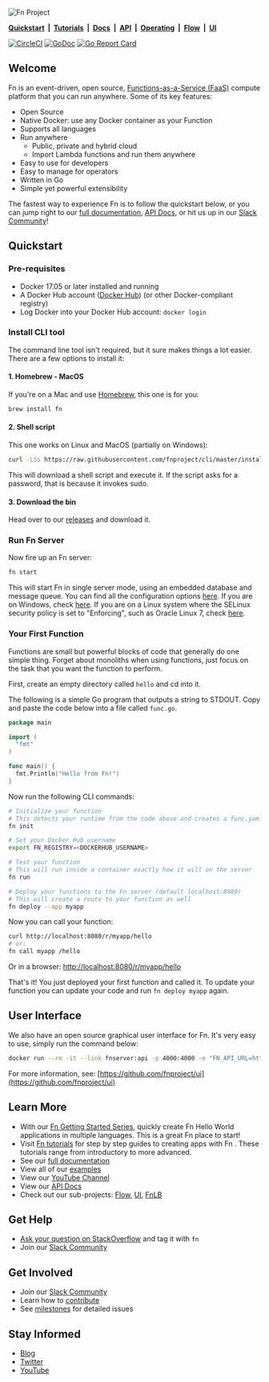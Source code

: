 ![Fn Project](http://fnproject.io/images/fn-300x125.png)

**[Quickstart](https://github.com/fnproject/fn#quickstart)&nbsp; | &nbsp;[Tutorials](https://github.com/fnproject/tutorials)&nbsp; |  &nbsp;[Docs](https://github.com/fnproject/fn/blob/master/docs/README.md)&nbsp; | &nbsp;[API](http://petstore.swagger.io/?url=https://raw.githubusercontent.com/fnproject/fn/master/docs/swagger.yml)&nbsp; | &nbsp;[Operating](https://github.com/fnproject/fn/blob/master/docs/README.md#for-operators)&nbsp; | &nbsp;[Flow](https://github.com/fnproject/flow)&nbsp; | &nbsp;[UI](https://github.com/fnproject/ui)**

[![CircleCI](https://circleci.com/gh/fnproject/fn.svg?style=svg&circle-token=6a62ac329bc5b68b484157fbe88df7612ffd9ea0)](https://circleci.com/gh/fnproject/fn) [![GoDoc](https://godoc.org/github.com/fnproject/fn?status.svg)](https://godoc.org/github.com/fnproject/fn)
[![Go Report Card](https://goreportcard.com/badge/github.com/fnproject/fn)](https://goreportcard.com/report/github.com/fnproject/fn)

## Welcome
Fn is an event-driven, open source, [Functions-as-a-Service (FaaS)](docs/serverless.md) compute platform that you can run anywhere. Some of its key features:

* Open Source
* Native Docker: use any Docker container as your Function
* Supports all languages
* Run anywhere
  * Public, private and hybrid cloud
  * Import Lambda functions and run them anywhere
* Easy to use for developers
* Easy to manage for operators
* Written in Go
* Simple yet powerful extensibility

The fastest way to experience Fn is to follow the quickstart below, or you can jump right to our [full documentation](docs/README.md), [API Docs](http://petstore.swagger.io/?url=https://raw.githubusercontent.com/fnproject/fn/master/docs/swagger.yml), or hit us up in our [Slack Community](http://slack.fnproject.io)!


## Quickstart

### Pre-requisites

* Docker 17.05 or later installed and running
* A Docker Hub account ([Docker Hub](https://hub.docker.com/)) (or other Docker-compliant registry)
* Log Docker into your Docker Hub account: `docker login`

### Install CLI tool

The command line tool isn't required, but it sure makes things a lot easier. There are a few options to install it:

#### 1. Homebrew - MacOS

If you're on a Mac and use [Homebrew](https://brew.sh/), this one is for you:

```sh
brew install fn
```

#### 2. Shell script

This one works on Linux and MacOS (partially on Windows):

```sh
curl -LSs https://raw.githubusercontent.com/fnproject/cli/master/install | sh
```

This will download a shell script and execute it. If the script asks for a password, that is because it invokes sudo.

#### 3. Download the bin

Head over to our [releases](https://github.com/fnproject/cli/releases) and download it.

### Run Fn Server

Now fire up an Fn server:

```sh
fn start
```

This will start Fn in single server mode, using an embedded database and message queue. You can find all the
configuration options [here](docs/operating/options.md). If you are on Windows, check [here](docs/operating/windows.md).
If you are on a Linux system where the SELinux security policy is set to "Enforcing", such as Oracle Linux 7, check
[here](docs/operating/selinux.md).

### Your First Function

Functions are small but powerful blocks of code that generally do one simple thing. Forget about monoliths when using functions, just focus on the task that you want the function to perform.

First, create an empty directory called `hello` and cd into it.

The following is a simple Go program that outputs a string to STDOUT. Copy and paste the code below into a file called `func.go`.

```go
package main

import (
  "fmt"
)

func main() {
  fmt.Println("Hello from Fn!")
}
```

Now run the following CLI commands:

```sh
# Initialize your function
# This detects your runtime from the code above and creates a func.yaml
fn init

# Set your Docker Hub username
export FN_REGISTRY=<DOCKERHUB_USERNAME>

# Test your function
# This will run inside a container exactly how it will on the server
fn run

# Deploy your functions to the Fn server (default localhost:8080)
# This will create a route to your function as well
fn deploy --app myapp
```

Now you can call your function:

```sh
curl http://localhost:8080/r/myapp/hello
# or:
fn call myapp /hello
```

Or in a browser: [http://localhost:8080/r/myapp/hello](http://localhost:8080/r/myapp/hello)

That's it! You just deployed your first function and called it. To update your function you can update your code and run `fn deploy myapp` again.

## User Interface

We also have an open source graphical user interface for Fn. It's very easy to use, simply run the command below:

```sh
docker run --rm -it --link fnserver:api -p 4000:4000 -e "FN_API_URL=http://api:8080" fnproject/ui
```

For more information, see: [https://github.com/fnproject/ui](https://github.com/fnproject/ui)


## Learn More

* With our [Fn Getting Started Series](examples/tutorial/), quickly create Fn Hello World applications in multiple languages. This is a great Fn place to start!
* Visit [Fn tutorials](https://github.com/fnproject/tutorials) for step by step guides to creating apps with Fn . These tutorials range from introductory to more advanced. 
* See our [full documentation](docs/README.md)
* View all of our [examples](/examples)
* View our [YouTube Channel](https://www.youtube.com/channel/UCo3fJqEGRx9PW_ODXk3b1nw)
* View our [API Docs](http://petstore.swagger.io/?url=https://raw.githubusercontent.com/fnproject/fn/master/docs/swagger.yml)
* Check out our sub-projects: [Flow](https://github.com/fnproject/flow), [UI](https://github.com/fnproject/ui), [FnLB](https://github.com/fnproject/fn/lb)

## Get Help

* [Ask your question on StackOverflow](https://stackoverflow.com/questions/tagged/fn) and tag it with `fn`
* Join our [Slack Community](https://join.slack.com/t/fnproject/shared_invite/MjIwNzc5MTE4ODg3LTE1MDE0NTUyNTktYThmYmRjZDUwOQ)

## Get Involved

* Join our [Slack Community](http://slack.fnproject.io)
* Learn how to [contribute](CONTRIBUTING.md)
* See [milestones](https://github.com/fnproject/fn/milestones) for detailed issues

## Stay Informed

* [Blog](https://medium.com/fnproject)
* [Twitter](https://twitter.com/fnproj)
* [YouTube](https://www.youtube.com/channel/UCo3fJqEGRx9PW_ODXk3b1nw)
